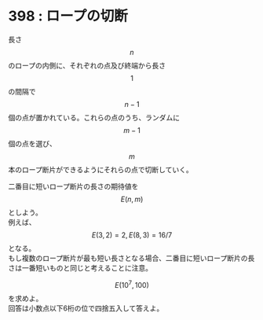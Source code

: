 # 398 : ロープの切断

長さ$$n$$のロープの内側に、それぞれの点及び終端から長さ$$1$$の間隔で$$n-1$$個の点が置かれている。これらの点のうち、ランダムに$$m-1$$個の点を選び、$$m$$本のロープ断片ができるようにそれらの点で切断していく。

二番目に短いロープ断片の長さの期待値を$$E(n, m)$$としよう。\
&#x20;例えば、$$E(3, 2) = 2, E(8, 3) = 16/7$$となる。\
もし複数のロープ断片が最も短い長さとなる場合、二番目に短いロープ断片の長さは一番短いものと同じと考えることに注意。

$$E(10^7, 100)$$を求めよ。\
回答は小数点以下6桁の位で四捨五入して答えよ。
